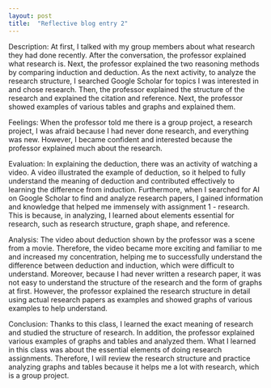 ```yaml
---
layout: post
title:  "Reflective blog entry 2"
---
```

Description:
At first, I talked with my group members about what research they had done recently. After the conversation, the professor explained what research is. Next, the professor explained the two reasoning methods by comparing induction and deduction. As the next activity, to analyze the research structure, I searched Google Scholar for topics I was interested in and chose research. Then, the professor explained the structure of the research and explained the citation and reference. Next, the professor showed examples of various tables and graphs and explained them. 

Feelings:
When the professor told me there is a group project, a research project, I was afraid because I had never done research, and everything was new. However, I became confident and interested because the professor explained much about the research.

Evaluation:
In explaining the deduction, there was an activity of watching a video. A video illustrated the example of deduction, so it helped to fully understand the meaning of deduction and contributed effectively to learning the difference from induction. Furthermore, when I searched for AI on Google Scholar to find and analyze research papers, I gained information and knowledge that helped me immensely with assignment 1 - research. This is because, in analyzing, I learned about elements essential for research, such as research structure, graph shape, and reference. 

Analysis:
The video about deduction shown by the professor was a scene from a movie. Therefore, the video became more exciting and familiar to me and increased my concentration, helping me to successfully understand the difference between deduction and induction, which were difficult to understand. Moreover, because I had never written a research paper, it was not easy to understand the structure of the research and the form of graphs at first. However, the professor explained the research structure in detail using actual research papers as examples and showed graphs of various examples to help understand. 

Conclusion: 
Thanks to this class, I learned the exact meaning of research and studied the structure of research. In addition, the professor explained various examples of graphs and tables and analyzed them. What I learned in this class was about the essential elements of doing research assignments. Therefore, I will review the research structure and practice analyzing graphs and tables because it helps me a lot with research, which is a group project.

